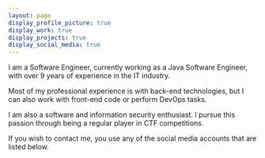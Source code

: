 ```yaml
---
layout: page
display_profile_picture: true
display_work: true
display_projects: true
display_social_media: true
---
```


I am a Software Engineer, currently working as a Java Software Engineer, with over 9 years of experience in the IT industry.

Most of my professional experience is with back-end technologies, but I can also work with front-end code or perform DevOps tasks.

I am also a software and information security enthusiast. I pursue this passion through being a regular player in CTF competitions.

If you wish to contact me, you use any of the social media accounts that are listed below.
